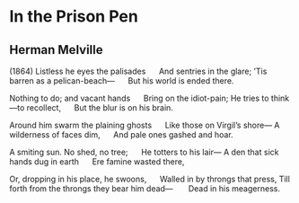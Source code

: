 # In the Prison Pen
## Herman Melville
(1864)
Listless he eyes the palisades
     And sentries in the glare;
’Tis barren as a pelican-beach—
     But his world is ended there.

Nothing to do; and vacant hands
     Bring on the idiot-pain;
He tries to think—to recollect,
     But the blur is on his brain.

Around him swarm the plaining ghosts
     Like those on Virgil’s shore—
A wilderness of faces dim,
     And pale ones gashed and hoar.

A smiting sun. No shed, no tree;
     He totters to his lair—
A den that sick hands dug in earth
     Ere famine wasted there,

Or, dropping in his place, he swoons,
     Walled in by throngs that press,
Till forth from the throngs they bear him dead—
      Dead in his meagerness.